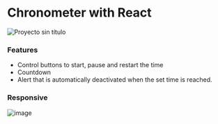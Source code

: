 # Chronometer with React

![Proyecto sin título](https://github.com/robmab/Stopwatch/assets/56076087/367a8f99-bc74-4ded-8571-0d130a1e3808)

### Features
- Control buttons to start, pause and restart the time
- Countdown
- Alert that is automatically deactivated when the set time is reached.

### Responsive

![image](https://github.com/robmab/Stopwatch/assets/56076087/6183faf7-336e-4ed1-9b43-f962dd95beb4)
